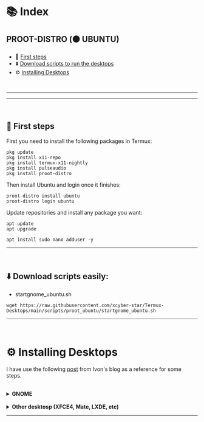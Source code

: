 # 📚 Index

## PROOT-DISTRO (🟠 UBUNTU)
* 🏁 [First steps](#first-steps-ubuntu-proot)
* ⬇️ [Download scripts to run the desktops](#easy-download-ubuntu-proot)
* ⚙️ [Installing Desktops](#installing-desktops-ubuntu-proot)

<br>

---  
---  

<br>

## 🏁 First steps <a name=first-steps-ubuntu-proot></a>



First you need to install the following packages in Termux: 
```
pkg update
pkg install x11-repo
pkg install termux-x11-nightly
pkg install pulseaudio
pkg install proot-distro
```

Then install Ubuntu and login once it finishes: 
```
proot-distro install ubuntu
proot-distro login ubuntu
```

Update repositories and install any package you want: 
```
apt update 
apt upgrade

apt install sudo nano adduser -y
```

---  
<br>

## ⬇️ Download scripts easily: <a name=easy-download-ubuntu-proot></a> 
* startgnome_ubuntu.sh
```
wget https://raw.githubusercontent.com/xcyber-star/Termux-Desktops/main/scripts/proot_ubuntu/startgnome_ubuntu.sh
```

---  
<br>

# ⚙️ Installing Desktops <a name=installing-desktops-ubuntu-proot></a> 

I have use the following [post](https://ivonblog.com/en-us/posts/termux-proot-distro-ubuntu/) from Ivon's blog as a reference for some steps. 

<br>

<details>
<summary><strong> GNOME </strong></summary>

<br>



<br>


```
# Commands: 
proot-distro login ubuntu --user roygoldfx
```
```
sudo apt install dbus-x11 ubuntu-desktop -y
```
Run this command after it finishes: 
```
for file in $(find /usr -type f -iname "*login1*"); do rm -rf $file
done
```
Disable snapd as it doesn't work on Termux
```
cat <<EOF | sudo tee /etc/apt/preferences.d/nosnap.pref
# To prevent repository packages from triggering the installation of Snap,
# this file forbids snapd from being installed by APT.
# For more information: https://linuxmint-user-guide.readthedocs.io/en/latest/snap.html
Package: snapd
Pin: release a=*
Pin-Priority: -10
EOF
```

Install firefox: 
```
sudo add-apt-repository ppa:mozillateam/ppa
sudo apt-get update
sudo apt-get install firefox-esr
```

Now you can run Ubuntu with GNOME UI from the script I left in the `Download scripts easily` section: 
```
chmod +x startgnome_ubuntu.sh
./startgnome_ubuntu.sh
```
</details>  

<br>

<details>
<summary><strong> Other desktosp (XFCE4, Mate, LXDE, etc) </strong></summary>
<br>

Follow the same [installation steps](https://github.com/xcyber-star/Termux-Desktops/blob/main/Documentation/proot/debian_proot.md#installing-desktops) as for Debian.

</details>  

---  
  

